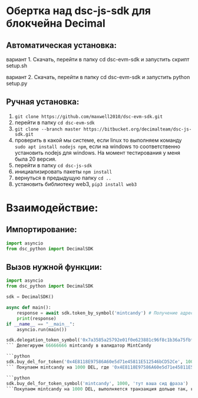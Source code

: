 # Обертка над dsc-js-sdk для блокчейна Decimal

## Автоматическая установка:

вариант 1. Скачать, перейти в папку cd dsc-evm-sdk и запустить скрипт setup.sh

вариант 2. Скачать, перейти в папку cd dsc-evm-sdk и запустить python setup.py


## Ручная установка:

1. ```git clone https://github.com/maxwell2010/dsc-evm-sdk.git```
2. перейти в папку ```cd dsc-evm-sdk```
3. ```git clone --branch master https://bitbucket.org/decimalteam/dsc-js-sdk.git```
4. проверить в какой мы системе, если linux то выполняем команду ```sudo apt install nodejs npm```, если на windows то соответственно установить nodejs для windows. На момент тестирования у меня была 20 версия.
5. перейти в папку ```cd dsc-js-sdk```
6. инициализировать пакеты ```npm install```
7. вернуться в предыдущую папку ```cd ..```
8. установить библиотеку web3, ```pip3 install web3```



# Взаимодействие:
## Импортирование:

```python
import asyncio
from dsc_python import DecimalSDK
```

## Вызов нужной функции:

```python
import asyncio
from dsc_python import DecimalSDK

sdk = DecimalSDK()

async def main():
    response = await sdk.token_by_symbol('mintcandy') # Получение адреса смарт-контракта токена MINTCANDY
    print(response)
if __name__ == "__main__":
    asyncio.run(main())
```

```python
sdk.delegation_token_symbol('0x7a3585a25792e01f0e623881c96f8c1b36a75fbf', 'mintcandy', 66666666, 0, 'тут ваша сид фраза') 
``` Делегируем 66666666 mintcandy в валидатор MintCandy

```python
sdk.buy_del_for_token('0x4E8118E97586A60e5d71e45811E512546bCD52Ce', 1000, 'тут ваша сид фраза') 
``` Покупаем mintcandy на 1000 DEL, где '0x4E8118E97586A60e5d71e45811E512546bCD52Ce' - адресс смарт-контракта mintcandy

```python
sdk.buy_del_for_token_symbol('mintcandy', 1000, 'тут ваша сид фраза')
```Покупаем mintcandy на 1000 DEL, выполняется транзакция дольше так, как вычисляется адресс смарт-контракта mintcandy
```
